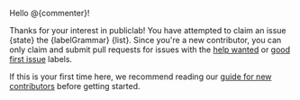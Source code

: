 Hello @{commenter}!

Thanks for your interest in publiclab! You have attempted to claim an issue {state} the {labelGrammar} {list}. Since you're a new contributor, you can only claim and submit pull requests for issues with the [help wanted](https://github.com/{repoOwner}/{repoName}/issues?q=is%3Aopen+is%3Aissue+no%3Aassignee+label%3A%22help+wanted%22) or [good first issue](https://github.com/{repoOwner}/{repoName}/issues?q=is%3Aopen+is%3Aissue+no%3Aassignee+label%3A%22good+first+issue%22) labels.

If this is your first time here, we recommend reading our [guide for new contributors](https://publiclab.readthedocs.io/en/latest/overview/contributing.html) before getting started.